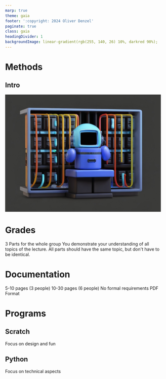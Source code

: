 ```yaml
---
marp: true
theme: gaia
footer: ':copyright: 2024 Oliver Denzel'
paginate: true
class: gaia
headingDivider: 1
backgroundImage: linear-gradient(rgb(255, 140, 26) 10%, darkred 90%);
---
```

<!-- _paginate: skip -->
<!-- _class: gaia lead -->
# Methods
## Intro
![bg left:40%](../img/robot8.jpg)

# Grades
3 Parts for the whole group
You demonstrate your understanding of all topics of the lecture.
All parts should have the same topic, but don't have to be identical.

# Documentation
5-10 pages (3 people)
10-30 pages (6 people)
No formal requirements
PDF Format

# Programs
## Scratch
Focus on design and fun
## Python
Focus on technical aspects

